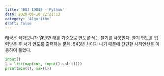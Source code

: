 ```yaml
---
title: 'BOJ 10818 - Python'
date: 2020-08-10 12:21:13
category: 'Algorithm'
draft: false
---
```

태국은 석가모니가 열반한 해를 기준으로 연도를 세는 불기를 사용한다. 불기 연도를 입력받은 후 서기 연도를 출력하는 문제. 543년 차이가 나기 때문에 간단한 사칙연산을 이용하여 풀었다.
```python
input()
l = list(map(int, input().split()))
print(min(l), max(l))

```